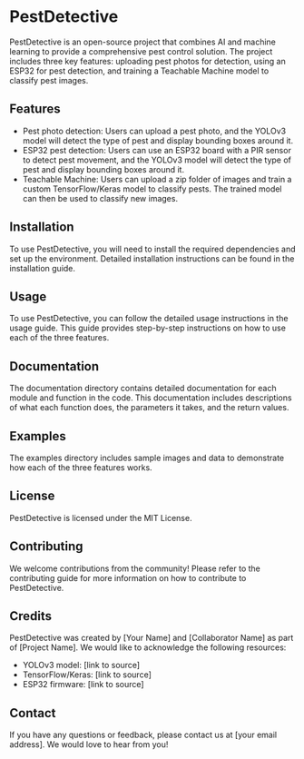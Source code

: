 # PestDetective

PestDetective is an open-source project that combines AI and machine learning to provide a comprehensive pest control solution. The project includes three key features: uploading pest photos for detection, using an ESP32 for pest detection, and training a Teachable Machine model to classify pest images.

## Features
- Pest photo detection: Users can upload a pest photo, and the YOLOv3 model will detect the type of pest and display bounding boxes around it.
- ESP32 pest detection: Users can use an ESP32 board with a PIR sensor to detect pest movement, and the YOLOv3 model will detect the type of pest and display bounding boxes around it.
- Teachable Machine: Users can upload a zip folder of images and train a custom TensorFlow/Keras model to classify pests. The trained model can then be used to classify new images.

## Installation
To use PestDetective, you will need to install the required dependencies and set up the environment. Detailed installation instructions can be found in the installation guide.

## Usage
To use PestDetective, you can follow the detailed usage instructions in the usage guide. This guide provides step-by-step instructions on how to use each of the three features.

## Documentation
The documentation directory contains detailed documentation for each module and function in the code. This documentation includes descriptions of what each function does, the parameters it takes, and the return values.

## Examples
The examples directory includes sample images and data to demonstrate how each of the three features works.

## License
PestDetective is licensed under the MIT License.

## Contributing
We welcome contributions from the community! Please refer to the contributing guide for more information on how to contribute to PestDetective.

## Credits
PestDetective was created by [Your Name] and [Collaborator Name] as part of [Project Name]. We would like to acknowledge the following resources:

- YOLOv3 model: [link to source]
- TensorFlow/Keras: [link to source]
- ESP32 firmware: [link to source]

## Contact
If you have any questions or feedback, please contact us at [your email address]. We would love to hear from you!
